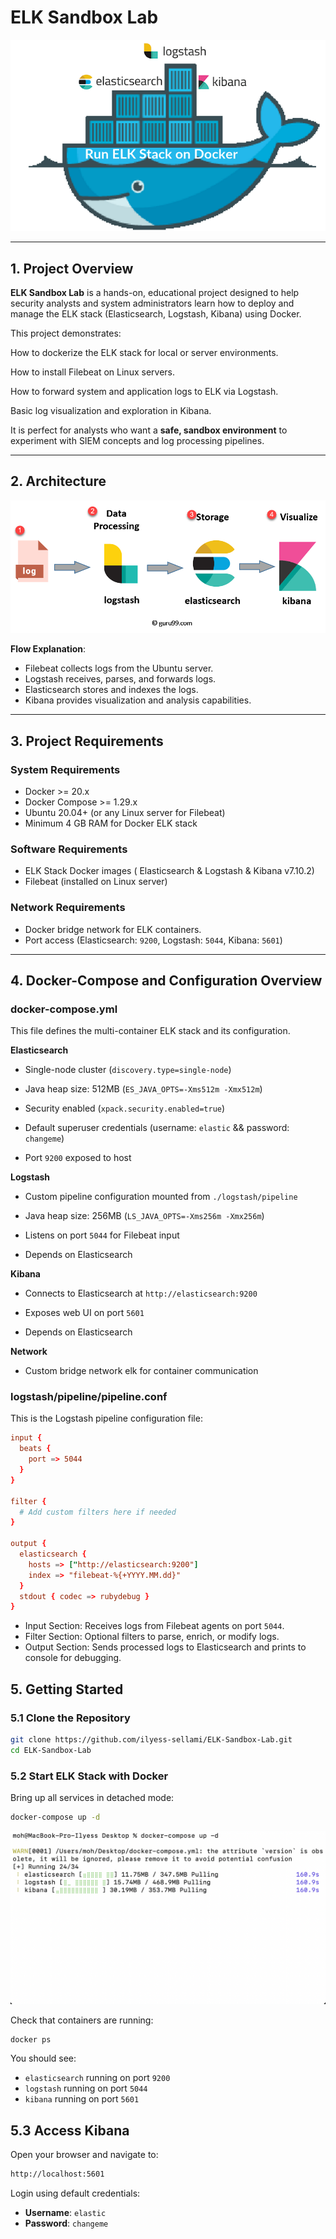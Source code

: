 # ELK Sandbox Lab

![ELK Sandbox Lab Image](screenshots/elk_docker.png)

---

## 1. Project Overview

**ELK Sandbox Lab** is a hands-on, educational project designed to help security analysts and system administrators learn how to deploy and manage the ELK stack (Elasticsearch, Logstash, Kibana) using Docker.

This project demonstrates:

How to dockerize the ELK stack for local or server environments.

How to install Filebeat on Linux servers.

How to forward system and application logs to ELK via Logstash.

Basic log visualization and exploration in Kibana.

It is perfect for analysts who want a **safe, sandbox environment** to experiment with SIEM concepts and log processing pipelines.

---


## 2. Architecture

![ELK Architecture](screenshots/elk_architecture.png)

**Flow Explanation**:

- Filebeat collects logs from the Ubuntu server.
- Logstash receives, parses, and forwards logs.
- Elasticsearch stores and indexes the logs.
- Kibana provides visualization and analysis capabilities.


---


## 3. Project Requirements

### System Requirements

- Docker >= 20.x
- Docker Compose >= 1.29.x
- Ubuntu 20.04+ (or any Linux server for Filebeat)
- Minimum 4 GB RAM for Docker ELK stack

### Software Requirements

- ELK Stack Docker images ( Elasticsearch & Logstash & Kibana v7.10.2)
- Filebeat (installed on Linux server)

### Network Requirements

- Docker bridge network for ELK containers.
- Port access (Elasticsearch: `9200`, Logstash: `5044`, Kibana: `5601`)


---


## 4. Docker-Compose and Configuration Overview

### docker-compose.yml

This file defines the multi-container ELK stack and its configuration.

**Elasticsearch**

- Single-node cluster (`discovery.type=single-node`)

- Java heap size: 512MB (`ES_JAVA_OPTS=-Xms512m -Xmx512m`)

- Security enabled (`xpack.security.enabled=true`)

- Default superuser credentials (username: `elastic` && password: `changeme`)

- Port `9200` exposed to host

**Logstash**

- Custom pipeline configuration mounted from `./logstash/pipeline`

- Java heap size: 256MB (`LS_JAVA_OPTS=-Xms256m -Xmx256m`)

- Listens on port `5044` for Filebeat input

- Depends on Elasticsearch

**Kibana**

- Connects to Elasticsearch at `http://elasticsearch:9200`

- Exposes web UI on port `5601`

- Depends on Elasticsearch

**Network**

- Custom bridge network elk for container communication


### logstash/pipeline/pipeline.conf

This is the Logstash pipeline configuration file:

```conf
input {
  beats {
    port => 5044
  }
}

filter {
  # Add custom filters here if needed
}

output {
  elasticsearch {
    hosts => ["http://elasticsearch:9200"]
    index => "filebeat-%{+YYYY.MM.dd}"
  }
  stdout { codec => rubydebug }
}
```

- Input Section: Receives logs from Filebeat agents on port `5044`.
- Filter Section: Optional filters to parse, enrich, or modify logs.
- Output Section: Sends processed logs to Elasticsearch and prints to console for debugging.

## 5. Getting Started

### 5.1 Clone the Repository

```bash
git clone https://github.com/ilyess-sellami/ELK-Sandbox-Lab.git
cd ELK-Sandbox-Lab
```

### 5.2 Start ELK Stack with Docker
Bring up all services in detached mode:
```bash
docker-compose up -d
```

![Run Docker](screenshots/run_docker.png)


Check that containers are running:
```bash
docker ps
```
You should see:
- `elasticsearch` running on port `9200`
- `logstash` running on port `5044`
- `kibana` running on port `5601`

## 5.3 Access Kibana
Open your browser and navigate to:
```bash
http://localhost:5601
```
Login using default credentials:
- **Username**: `elastic`
- **Password**: `changeme`
